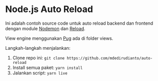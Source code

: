 # Node.js Auto Reload

Ini adalah contoh source code untuk auto reload backend dan frontend dengan module [Nodemon](https://www.npmjs.com/package/nodemon) dan [Reload](https://www.npmjs.com/package/reload).

View engine menggunakan [Pug](https://pugjs.org) ada di folder views.

Langkah-langkah menjalankan:

1. Clone repo ini: `git clone https://github.com/mdedirudianto/auto-reload`
2. Install semua paket: `yarn install`
3. Jalankan script: `yarn live`

